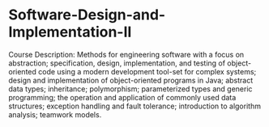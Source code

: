 # Software-Design-and-Implementation-II
Course Description: Methods for engineering software with a focus on abstraction; specification, design, implementation, and testing of object-oriented code using a modern development tool-set for complex systems; design and implementation of object-oriented programs in Java; abstract data types; inheritance; polymorphism; parameterized types and generic programming; the operation and application of commonly used data structures; exception handling and fault tolerance; introduction to algorithm analysis; teamwork models.

